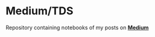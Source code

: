 # Medium/TDS
Repository containing notebooks of my posts on <a href='https://medium.com/@slavax'><b>Medium</b></a> 
